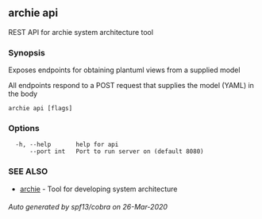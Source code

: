 ## archie api

REST API for archie system architecture tool

### Synopsis

Exposes endpoints for obtaining plantuml views from a supplied model

All endpoints respond to a POST request that supplies the model (YAML) in the body

```
archie api [flags]
```

### Options

```
  -h, --help       help for api
      --port int   Port to run server on (default 8080)
```

### SEE ALSO

* [archie](archie.md)	 - Tool for developing system architecture

###### Auto generated by spf13/cobra on 26-Mar-2020
